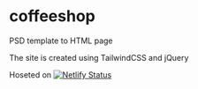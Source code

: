 # coffeeshop
PSD template to HTML page

The site is created using TailwindCSS and jQuery

Hoseted on
[![Netlify Status](https://api.netlify.com/api/v1/badges/f40233e8-8b02-48f1-94bc-a7374f051044/deploy-status)](https://app.netlify.com/sites/intellectcoffee/deploys)
